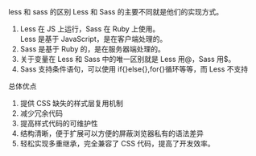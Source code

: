 less 和 sass 的区别 Less 和 Sass 的主要不同就是他们的实现方式。

1. Less 在 JS 上运行，Sass 在 Ruby 上使用。  
   Less 是基于 JavaScript，是在客户端处理的。
2. Sass 是基于 Ruby 的，是在服务器端处理的。
3. 关于变量在 Less 和 Sass 中的唯一区别就是 Less 用@，Sass 用$。
4. Sass 支持条件语句，可以使用 if{}else{},for{}循环等等，而 Less 不支持

总体优点

1. 提供 CSS 缺失的样式层复用机制
2. 减少冗余代码
3. 提高样式代码的可维护性
4. 结构清晰，便于扩展可以方便的屏蔽浏览器私有的语法差异
5. 轻松实现多重继承，完全兼容了 CSS 代码，提高了开发效率。
